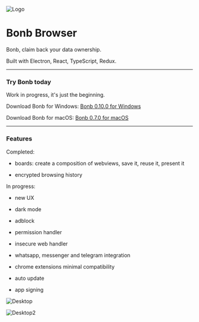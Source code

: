 ![Logo](https://github.com/danielfebrero/bonb-browser/blob/master/images/logo.PNG)

# Bonb Browser

Bonb, claim back your data ownership.

Built with Electron, React, TypeScript, Redux.

---

### Try Bonb today

Work in progress, it's just the beginning.

Download Bonb for Windows: [Bonb 0.10.0 for Windows](https://github.com/danielfebrero/bonb-browser/releases/download/v0.10.0/Bonb.Setup.0.10.0.exe)

Download Bonb for macOS: [Bonb 0.7.0 for macOS](https://github.com/danielfebrero/bonb-browser/releases/download/v0.7.0/Bonb-0.7.0.dmg)

---

### Features

Completed:

- boards: create a composition of webviews, save it, reuse it, present it

- encrypted browsing history

In progress:

- new UX

- dark mode

- adblock

- permission handler

- insecure web handler

- whatsapp, messenger and telegram integration

- chrome extensions minimal compatibility

- auto update

- app signing

![Desktop](https://github.com/danielfebrero/bonb-browser/blob/master/images/desktop1.PNG)

![Desktop2](https://github.com/danielfebrero/bonb-browser/blob/master/images/desktop2.PNG)
